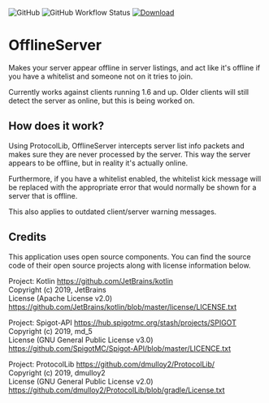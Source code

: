![GitHub](https://img.shields.io/github/license/yttrian/OfflineServer)
![GitHub Workflow Status](https://img.shields.io/github/workflow/status/yttrian/OfflineServer/Java%20CI)
[![Download](https://img.shields.io/badge/CurseForge-download-purple)](https://www.curseforge.com/minecraft/bukkit-plugins/offlineserver)

# OfflineServer

Makes your server appear offline in server listings,
and act like it's offline if you have a whitelist and someone not on it tries to join.
  
Currently works against clients running 1.6 and up. 
Older clients will still detect the server as online, but this is being worked on.

## How does it work?

Using ProtocolLib, OfflineServer intercepts server list info packets and makes sure 
they are never processed by the server. This way the server appears to be offline,
but in reality it's actually online.

Furthermore, if you have a whitelist enabled, the whitelist kick message will be replaced
with the appropriate error that would normally be shown for a server that is offline.

This also applies to outdated client/server warning messages.

## Credits

This application uses open source components. 
You can find the source code of their open source projects along with license information below.

Project: Kotlin https://github.com/JetBrains/kotlin  
Copyright (c) 2019, JetBrains  
License (Apache License v2.0) https://github.com/JetBrains/kotlin/blob/master/license/LICENSE.txt

Project: Spigot-API https://hub.spigotmc.org/stash/projects/SPIGOT  
Copyright (c) 2019, md_5  
License (GNU General Public License v3.0) https://github.com/SpigotMC/Spigot-API/blob/master/LICENCE.txt

Project: ProtocolLib https://github.com/dmulloy2/ProtocolLib/  
Copyright (c) 2019, dmulloy2  
License (GNU General Public License v2.0) https://github.com/dmulloy2/ProtocolLib/blob/gradle/License.txt
